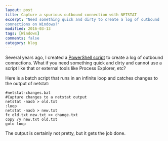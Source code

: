 ```yaml
---
layout: post
title: Capture a spurious outbound connection with NETSTAT
excerpt: "Need something quick and dirty to create a log of outbound
connections on Windows?"
modified: 2016-03-13
tags: [Windows]
comments: false
category: blog
---
```



Several years ago, I created a <a
href="/blog/powershell-script-to-log-network-connections/">PowerShell
script</a> to create a log of outbound connections.  What if you need something
quick and dirty and cannot use a script like that or external tools like
Process Explorer, etc?

Here is a batch script that runs in an infinite loop and catches changes to the
output of netstat:

```
#netstat-changes.bat
#Capture changes to a netstat output
netstat -naob > old.txt
:loop
netstat -naob > new.txt
fc old.txt new.txt >> change.txt
copy /y new.txt old.txt
goto loop

```

The output is certainly not pretty, but it gets the job done.
